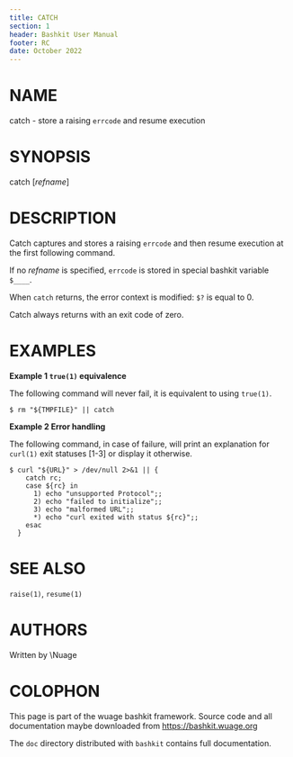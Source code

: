 ```yaml
---
title: CATCH
section: 1
header: Bashkit User Manual
footer: RC
date: October 2022
---
```


# NAME

catch - store a raising `errcode` and resume execution

# SYNOPSIS

catch [*refname*]

# DESCRIPTION

Catch captures and stores a raising `errcode` and then resume execution
at the first following command.

If no *refname* is specified, `errcode` is stored in special bashkit
variable `$____`.

When `catch` returns, the error context is modified:
`$?` is equal to 0.

Catch always returns with an exit code of zero.

# EXAMPLES

  **Example 1 `true(1)` equivalence**

  The following command will never fail, it is equivalent to using `true(1)`.

    $ rm "${TMPFILE}" || catch

  **Example 2 Error handling**

  The following command, in case of failure, will print an explanation for
  `curl(1)` exit statuses [1-3] or display it otherwise.

    $ curl "${URL}" > /dev/null 2>&1 || {
        catch rc;
        case ${rc} in
          1) echo "unsupported Protocol";;
          2) echo "failed to initialize";;
          3) echo "malformed URL";;
          *) echo "curl exited with status ${rc}";;
        esac
      }

# SEE ALSO

`raise(1)`, `resume(1)`

# AUTHORS
Written by \\Nuage

# COLOPHON
This page is part of the wuage bashkit framework. Source code and all
documentation maybe downloaded from <https://bashkit.wuage.org>

The `doc` directory distributed with `bashkit` contains full documentation.

